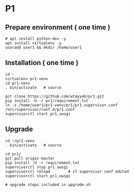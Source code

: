 # P1

## Prepare environment ( one time )
    # apt install python-dev -y
    apt install virtualenv -y
    useradd user1 && mkdir /home/user1
    
    
## Installation ( one time )
    cd ~
    virtualenv pr1-venv
    cd pr1-venv
    . bin/activate   # source
    
    git clone https://github.com/wtayyeb/pr1.git
    pip install -U -r pr1/requirement.txt
    ln -s /home/user1/pr1-venv/pr1/pr1.supervisor.conf /etc/supervisor/conf.d/pr1.conf
    supervisorctl start pr1_uwsgi

## Upgrade
    cd ~/pr1-venv
    . bin/activate   # source

    cd pr1/
    git pull origin master
    pip install -U -r requirement.txt
    supervisorctl stop pr1_uwsgi
    supervisorctl reload        # if supervisor conf edited
    supervisorctl start pr1_uwsgi
    
    # upgrade steps included in upgrade.sh

